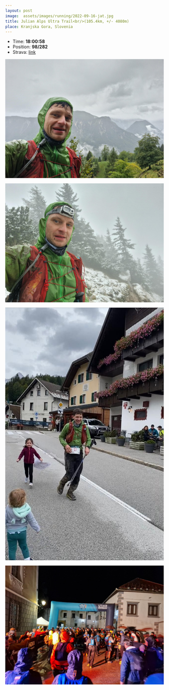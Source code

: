 ```yaml
---
layout: post
image:  assets/images/running/2022-09-16-jat.jpg
title: Julian Alps Ultra Trail<br/>(105.4km, +/- 4080m)
place: Kranjska Gora, Slovenia
---
```


- Time: **18:00:58**
- Position: **98/282**
- Strava: [link](https://www.strava.com/activities/7825750577)

![Me](/assets/images/running/2022-09-16-jat-me.jpg)

![Me](/assets/images/running/2022-09-16-jat-me-2.jpg)

![Me](/assets/images/running/2022-09-16-jat-me-3.jpg)

![Me](/assets/images/running/2022-09-16-jat-me-4.jpg)
